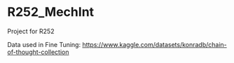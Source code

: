 # R252_MechInt
Project for R252


Data used in Fine Tuning: https://www.kaggle.com/datasets/konradb/chain-of-thought-collection
